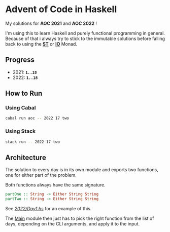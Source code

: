 # Advent of Code in Haskell
My solutions for **AOC 2021** and **AOC 2022** !

I'm using this to learn Haskell and purely functional programming in general.
Because of that i always try to stick to the immutable solutions before falling back to using the [**ST**](https://hackage.haskell.org/package/base-4.17.0.0/docs/Control-Monad-ST.html) or [**IO**](https://hackage.haskell.org/package/base-4.17.0.0/docs/System-IO.html#g:1) Monad.

## Progress
- 2021: **`1..18`**
- 2022: **`1..18`**

## How to Run

### Using Cabal
```sh
cabal run aoc -- 2022 17 two
```

### Using Stack
```sh
stack run -- 2022 17 two
```

## Architecture
The solution to every day is in its own module and exports two functions, one for either part of the problem.

Both functions always have the same signature.
```haskell
partOne :: String -> Either String String
partTwo :: String -> Either String String
```
See [*2022/Day1.hs*](https://github.com/Blugatroff/adventofcode/blob/main/src/Year2022/Day1.hs) for an example of this.

The [Main](https://github.com/Blugatroff/adventofcode/blob/main/src/Main.hs) module then just has to pick the right function from the list of days, depending on the CLI arguments, and apply it to the input.
